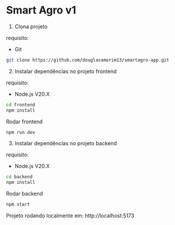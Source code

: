# Smart Agro v1

1. Clona projeto

requisito:
- Git

```bash
git clone https://github.com/douglasamorim13/smartagro-app.git
```

2. Instalar dependências no projeto frontend

requisito:
- Node.js V20.X

```bash
cd frontend
npm install
```

Rodar frontend

```bash
npm run dev
```

3. Instalar dependências no projeto backend

requisito:
- Node.js V20.X

```bash
cd backend
npm install
```

Rodar backend

```bash
npm start
```

Projeto rodando localmente em: http://localhost:5173
